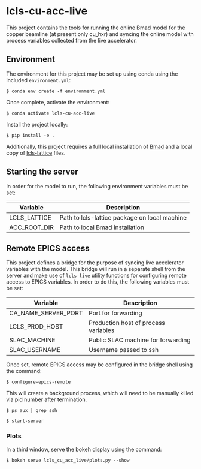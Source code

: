 # lcls-cu-acc-live

This project contains the tools for running the online Bmad model for the copper beamline (at present only cu_hxr) and syncing the online model with process variables collected from the live accelerator. 

## Environment

The environment for this project may be set up using conda using the included `environment.yml`:

```
$ conda env create -f environment.yml
```

Once complete, activate the environment:

```
$ conda activate lcls-cu-acc-live
```

Install the project locally:
```
$ pip install -e .
```

Additionally, this project requires a full local installation of [Bmad](https://www.classe.cornell.edu/bmad/) and a local copy of [lcls-lattice](https://github.com/slaclab/lcls-lattice) files.


## Starting the server

In order for the model to run, the following environment variables must be set:

| Variable     | Description                                   |
|--------------|-----------------------------------------------|
| LCLS_LATTICE | Path to lcls-lattice package on local machine |
| ACC_ROOT_DIR | Path to local Bmad installation               |



## Remote EPICS access

This project defines a bridge for the purpose of syncing live accelerator variables with the model. This bridge will run in a separate shell from the server and make use of `lcls-live` utility functions for configuring remote access to EPICS variables. In order to do this, the following variables must be set:

| Variable            | Description                          |
|---------------------|--------------------------------------|
| CA_NAME_SERVER_PORT | Port for forwarding                  |
| LCLS_PROD_HOST      | Production host of process variables |
| SLAC_MACHINE        | Public SLAC machine for forwarding   |
| SLAC_USERNAME       | Username passed to ssh               |


Once set, remote EPICS access may be configured in the bridge shell using the command:

```
$ configure-epics-remote
```

This will create a background process, which will need to be manually killed via pid number after termination.

```
$ ps aux | grep ssh 
```


```
$ start-server
```


### Plots

In a third window, serve the bokeh display using the command:

```
$ bokeh serve lcls_cu_acc_live/plots.py --show
```
